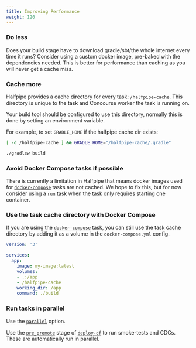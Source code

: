 ```yaml
---
title: Improving Performance
weight: 120
---
```


### Do less

Does your build stage have to download gradle/sbt/the whole internet every time it runs? Consider using a custom docker image, pre-baked with the dependencies needed. This is better for performance than caching as you will never get a cache miss.

### Cache more

Halfpipe provides a cache directory for every task: `/halfpipe-cache`. This directory is unique to the task and Concourse worker the task is running on.

Your build tool should be configured to use this directory, normally this is done by setting an environment variable.

For example, to set `GRADLE_HOME` if the halfpipe cache dir exists:

```bash
[ -d /halfpipe-cache ] && GRADLE_HOME="/halfpipe-cache/.gradle"

./gradlew build
```


### Avoid Docker Compose tasks if possible

There is currently a limitation in Halfpipe that means docker images used for [`docker-compose`](/manifest#docker-compose) tasks are not cached. We hope to fix this, but for now consider using a [`run`](/manifest#run) task when the task only requires starting one container.


### Use the task cache directory with Docker Compose

If you are using the [`docker-compose`](/manifest#docker-compose) task, you can still use the task cache directory by adding it as a volume in the `docker-compose.yml` config.

```yaml
version: '3'

services:
  app:
    image: my-image:latest
    volumes:
    - .:/app
    - /halfpipe-cache
    working_dir: /app
    command: ./build
```

### Run tasks in parallel

Use the [`parallel`](/manifest/#parallel-tasks) option. 

Use the [`pre_promote`](/manifest#deploy-cf) stage of [`deploy-cf`](/manifest#deploy-cf) to run smoke-tests and CDCs. These are automatically run in parallel.
